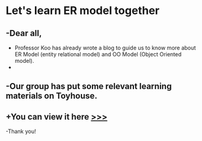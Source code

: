 # Let's learn ER model together
-Dear all,
-
- Professor Koo has already wrote a blog to guide us to know more about ER Model (entity relational model) and OO Model (Object Oriented model).
-
-Our group has put some relevant learning materials on Toyhouse.
-
+You can view it here [>>>](http://toyhouse.cc/group/data-symphony/page/attention-document-to-know-about-er-model-and-oo-model)
-
-Thank you!